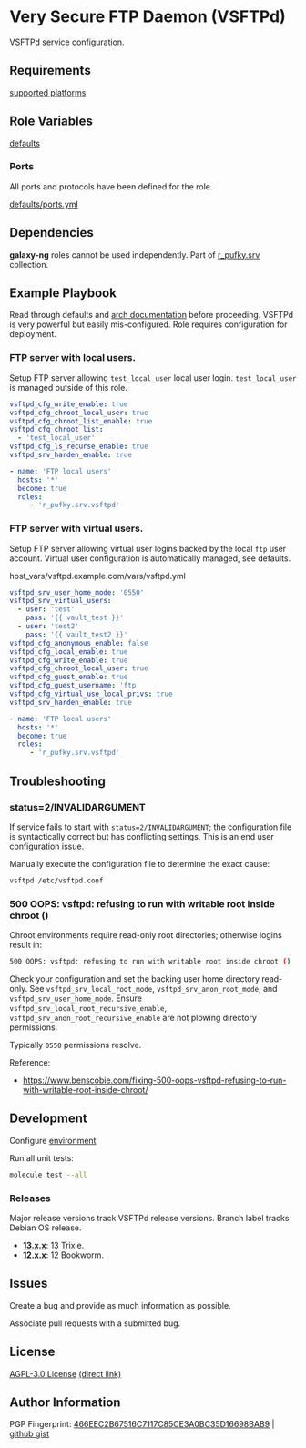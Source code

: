 # Very Secure FTP Daemon (VSFTPd)
VSFTPd service configuration.

## Requirements
[supported platforms](https://github.com/r-pufky/ansible_vsftpd/blob/main/meta/main.yml)

## Role Variables
[defaults](https://github.com/r-pufky/ansible_vsftpd/tree/main/defaults/main/)

### Ports
All ports and protocols have been defined for the role.

[defaults/ports.yml](https://github.com/r-pufky/ansible_vsftpd/blob/main/defaults/main/ports.yml)

## Dependencies
**galaxy-ng** roles cannot be used independently. Part of
[r_pufky.srv](https://github.com/r-pufky/ansible_collection_srv) collection.

## Example Playbook
Read through defaults and [arch documentation](https://wiki.archlinux.org/title/Very_Secure_FTP_Daemon)
before proceeding. VSFTPd is very powerful but easily mis-configured. Role
requires configuration for deployment.

### FTP server with local users.
Setup FTP server allowing `test_local_user` local user login. `test_local_user`
is managed outside of this role.

``` yaml
vsftpd_cfg_write_enable: true
vsftpd_cfg_chroot_local_user: true
vsftpd_cfg_chroot_list_enable: true
vsftpd_cfg_chroot_list:
  - 'test_local_user'
vsftpd_cfg_ls_recurse_enable: true
vsftpd_srv_harden_enable: true
```

``` yaml
- name: 'FTP local users'
  hosts: '*'
  become: true
  roles:
     - 'r_pufky.srv.vsftpd'
```

### FTP server with virtual users.
Setup FTP server allowing virtual user logins backed by the local `ftp` user
account. Virtual user configuration is automatically managed, see defaults.

host_vars/vsftpd.example.com/vars/vsftpd.yml
``` yaml
vsftpd_srv_user_home_mode: '0550'
vsftpd_srv_virtual_users:
  - user: 'test'
    pass: '{{ vault_test }}'
  - user: 'test2'
    pass: '{{ vault_test2 }}'
vsftpd_cfg_anonymous_enable: false
vsftpd_cfg_local_enable: true
vsftpd_cfg_write_enable: true
vsftpd_cfg_chroot_local_user: true
vsftpd_cfg_guest_enable: true
vsftpd_cfg_guest_username: 'ftp'
vsftpd_cfg_virtual_use_local_privs: true
vsftpd_srv_harden_enable: true
```

``` yaml
- name: 'FTP local users'
  hosts: '*'
  become: true
  roles:
     - 'r_pufky.srv.vsftpd'
```

## Troubleshooting

### status=2/INVALIDARGUMENT
If service fails to start with `status=2/INVALIDARGUMENT`; the configuration
file is syntactically correct but has conflicting settings. This is an end user
configuration issue.

Manually execute the configuration file to determine the exact cause:

``` bash
vsftpd /etc/vsftpd.conf
```

### 500 OOPS: vsftpd: refusing to run with writable root inside chroot ()
Chroot environments require read-only root directories; otherwise logins result
in:

``` bash
500 OOPS: vsftpd: refusing to run with writable root inside chroot ()
```

Check your configuration and set the backing user home directory read-only.
See `vsftpd_srv_local_root_mode`, `vsftpd_srv_anon_root_mode`, and
`vsftpd_srv_user_home_mode`. Ensure `vsftpd_srv_local_root_recursive_enable`,
`vsftpd_srv_anon_root_recursive_enable` are not plowing directory
permissions.

Typically `0550` permissions resolve.

Reference:
* https://www.benscobie.com/fixing-500-oops-vsftpd-refusing-to-run-with-writable-root-inside-chroot/

## Development
Configure [environment](https://github.com/r-pufky/ansible_collection_srv/blob/main/docs/dev/environment/README.md)

Run all unit tests:
``` bash
molecule test --all
```

### Releases
Major release versions track VSFTPd release versions. Branch label tracks
Debian OS release.

* **[13.x.x](https://github.com/r-pufky/ansible_vsftpd)**: 13 Trixie.
* **[12.x.x](https://github.com/r-pufky/ansible_vsftpd/tree/12.x)**: 12 Bookworm.

## Issues
Create a bug and provide as much information as possible.

Associate pull requests with a submitted bug.

## License
[AGPL-3.0 License](https://www.tldrlegal.com/license/gnu-affero-general-public-license-v3-agpl-3-0)
 [(direct link)](https://github.com/r-pufky/ansible_vsftpd/blob/main/LICENSE)

## Author Information
PGP Fingerprint: [466EEC2B67516C7117C85CE3A0BC35D16698BAB9](https://keys.openpgp.org/vks/v1/by-fingerprint/466EEC2B67516C7117C85CE3A0BC35D16698BAB9)
| [github gist](https://gist.github.com/r-pufky/a8df36977c55b5bb20829267c4c49d22)
